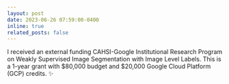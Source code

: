 ```yaml
---
layout: post
date: 2023-06-26 07:59:00-0400
inline: true
related_posts: false
---
```


I received an external funding CAHSI-Google Institutional Research Program on Weakly Supervised Image Segmentation with Image Level Labels.
This is a 1-year grant with $80,000 budget and $20,000 Google Cloud Platform (GCP) credits. :sparkles: